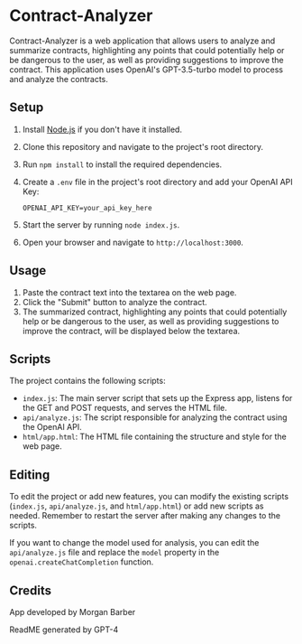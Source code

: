 # Contract-Analyzer

Contract-Analyzer is a web application that allows users to analyze and summarize contracts, highlighting any points that could potentially help or be dangerous to the user, as well as providing suggestions to improve the contract. This application uses OpenAI's GPT-3.5-turbo model to process and analyze the contracts.

## Setup

1. Install [Node.js](https://nodejs.org/en/download/) if you don't have it installed.
2. Clone this repository and navigate to the project's root directory.
3. Run `npm install` to install the required dependencies.
4. Create a `.env` file in the project's root directory and add your OpenAI API Key:

   ```
   OPENAI_API_KEY=your_api_key_here
   ```

5. Start the server by running `node index.js`.
6. Open your browser and navigate to `http://localhost:3000`.

## Usage

1. Paste the contract text into the textarea on the web page.
2. Click the "Submit" button to analyze the contract.
3. The summarized contract, highlighting any points that could potentially help or be dangerous to the user, as well as providing suggestions to improve the contract, will be displayed below the textarea.

## Scripts

The project contains the following scripts:

- `index.js`: The main server script that sets up the Express app, listens for the GET and POST requests, and serves the HTML file.
- `api/analyze.js`: The script responsible for analyzing the contract using the OpenAI API.
- `html/app.html`: The HTML file containing the structure and style for the web page.

## Editing

To edit the project or add new features, you can modify the existing scripts (`index.js`, `api/analyze.js`, and `html/app.html`) or add new scripts as needed. Remember to restart the server after making any changes to the scripts.

If you want to change the model used for analysis, you can edit the `api/analyze.js` file and replace the `model` property in the `openai.createChatCompletion` function.

## Credits

App developed by Morgan Barber

ReadME generated by GPT-4
